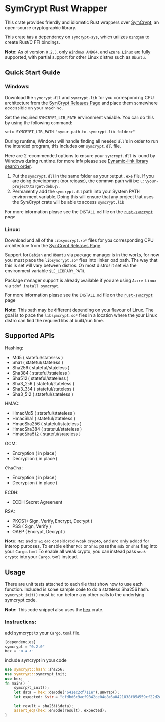 # SymCrypt Rust Wrapper

This crate provides friendly and idiomatic Rust wrappers over [SymCrypt](https://github.com/microsoft/SymCrypt), an open-source cryptographic library.

This crate has a dependency on `symcrypt-sys`, which utilizes `bindgen` to create Rust/C FFI bindings.

**Note:** As of version `0.2.0`, only `Windows AMD64`, and [`Azure Linux`](https://github.com/microsoft/azurelinux) are fully supported, with partial support for other Linux distros such as `Ubuntu`.

## Quick Start Guide

### Windows:
Download the `symcrypt.dll` and `symcrypt.lib` for you corresponding CPU architecture from the [SymCrypt Releases Page](https://github.com/microsoft/SymCrypt/releases/tag/v103.4.2) and place them somewhere accessible on your machine.

Set the required `SYMCRYPT_LIB_PATH` environment variable. You can do this by using the following command:

`setx SYMCRYPT_LIB_PATH "<your-path-to-symcrypt-lib-folder>"`

During runtime, Windows will handle finding all needed `dll`'s in order to run the intended program, this includes our `symcrypt.dll` file.

Here are 2 recommended options to ensure your `symcrypt.dll` is found by Windows during runtime, for more info please see [Dynamic-link library search order](https://learn.microsoft.com/en-us/windows/win32/dlls/dynamic-link-library-search-order).

1. Put the `symcrypt.dll` in the same folder as your output `.exe` file. If you are doing development (not release), the common path will be: `C:\your-project\target\debug\`.
2. Permanently add the `symcrypt.dll` path into your System PATH environment variable. Doing this will ensure that any project that uses the SymCrypt crate will be able to access `symcrypt.lib`

For more information please see the `INSTALL.md` file on the [`rust-symcrypt`](https://github.com/microsoft/rust-symcrypt/tree/main/rust-symcrypt) page

### Linux:
Download and all of the `libsymcrypt.so*` files for you corresponding CPU architecture from the [SymCrypt Releases Page](https://github.com/microsoft/SymCrypt/releases/tag/v103.4.2).

Support for `Debian` and `Ubuntu` via package manager is in the works, for now you must place the `libsymcrypt.so*` files into linker load path. The way that this is set will vary between distros. On most distros it set via the environment variable `$LD_LIBRARY_PATH`. 

Package manager support is already available if you are using `Azure Linux` via `tdnf install symcrypt`.

For more information please see the `INSTALL.md` file on the [`rust-symcrypt`](https://github.com/microsoft/rust-symcrypt/tree/main/rust-symcrypt) page

**Note:** This path may be different depending on your flavour of Linux. The goal is to place the `libsymcrypt.so*` files in a location where the your Linux distro can find the required libs at build/run time.


## Supported APIs

Hashing:
- Md5 ( stateful/stateless )
- Sha1 ( stateful/stateless )
- Sha256 ( stateful/stateless )
- Sha384 ( stateful/stateless )
- Sha512 ( stateful/stateless )
- Sha3_256 ( stateful/stateless )
- Sha3_384 ( stateful/stateless )
- Sha3_512 ( stateful/stateless )

HMAC:
- HmacMd5 ( stateful/stateless )
- HmacSha1 ( stateful/stateless )
- HmacSha256 ( stateful/stateless )
- HmacSha384 ( stateful/stateless )
- HmacSha512 ( stateful/stateless )

GCM:
- Encryption ( in place )
- Decryption ( in place )

ChaCha:
- Encryption ( in place )
- Decryption ( in place )

ECDH:
- ECDH Secret Agreement

RSA: 
- PKCS1 ( Sign, Verify, Encrypt, Decrypt )
- PSS ( Sign, Verify )
- OAEP ( Encrypt, Decrypt )

**Note**: `Md5` and `Sha1` are considered weak crypto, and are only added for interop purposes.
To enable either `Md5` or `Sha1` pass the `md5` or `sha1` flag into your `Cargo.toml`
To enable all weak crypto, you can instead pass `weak-crypto` into your `Cargo.toml` instead.

## Usage
There are unit tests attached to each file that show how to use each function. Included is some sample code to do a stateless Sha256 hash. `symcrypt_init()` must be run before any other calls to the underlying symcrypt code.

**Note:** This code snippet also uses the [hex](https://crates.io/crates/hex) crate.

### Instructions:  

add symcrypt to your `Cargo.toml` file.

```rust
[dependencies]
symcrypt = "0.2.0"
hex = "0.4.3"
```

include symcrypt in your code  

```rust
use symcrypt::hash::sha256; 
use symcrypt::symcrypt_init;
use hex;
fn main() {
    symcrpyt_init();
    let data = hex::decode("641ec2cf711e").unwrap();
    let expected: &str = "cfdbd6c9acf9842ce04e8e6a0421838f858559cf22d2ea8a38bd07d5e4692233";

    let result = sha256(&data);
    assert_eq!(hex::encode(result), expected);
}
```
